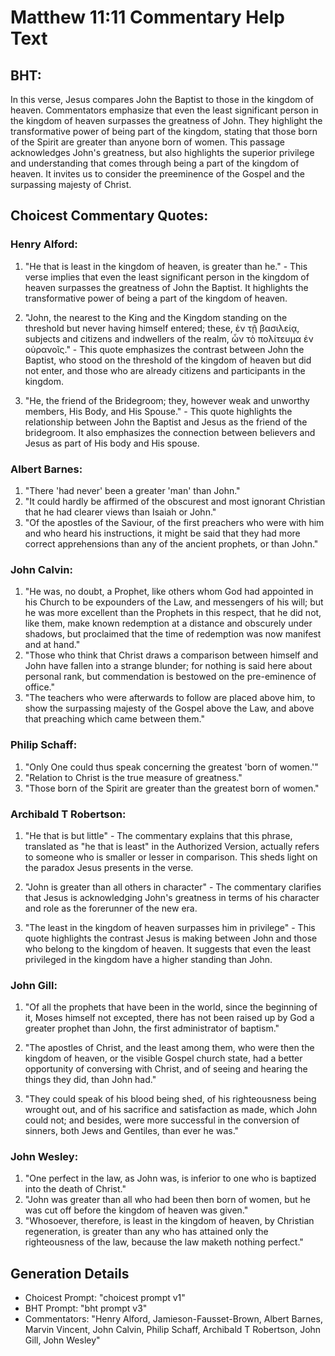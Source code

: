 # Matthew 11:11 Commentary Help Text

## BHT:
In this verse, Jesus compares John the Baptist to those in the kingdom of heaven. Commentators emphasize that even the least significant person in the kingdom of heaven surpasses the greatness of John. They highlight the transformative power of being part of the kingdom, stating that those born of the Spirit are greater than anyone born of women. This passage acknowledges John's greatness, but also highlights the superior privilege and understanding that comes through being a part of the kingdom of heaven. It invites us to consider the preeminence of the Gospel and the surpassing majesty of Christ.

## Choicest Commentary Quotes:
### Henry Alford:
1. "He that is least in the kingdom of heaven, is greater than he." - This verse implies that even the least significant person in the kingdom of heaven surpasses the greatness of John the Baptist. It highlights the transformative power of being a part of the kingdom of heaven.

2. "John, the nearest to the King and the Kingdom standing on the threshold but never having himself entered; these, ἐν τῇ βασιλείᾳ, subjects and citizens and indwellers of the realm, ὧν τὸ πολίτευμα ἐν οὐρανοῖς." - This quote emphasizes the contrast between John the Baptist, who stood on the threshold of the kingdom of heaven but did not enter, and those who are already citizens and participants in the kingdom.

3. "He, the friend of the Bridegroom; they, however weak and unworthy members, His Body, and His Spouse." - This quote highlights the relationship between John the Baptist and Jesus as the friend of the bridegroom. It also emphasizes the connection between believers and Jesus as part of His body and His spouse.

### Albert Barnes:
1. "There 'had never' been a greater 'man' than John." 
2. "It could hardly be affirmed of the obscurest and most ignorant Christian that he had clearer views than Isaiah or John."
3. "Of the apostles of the Saviour, of the first preachers who were with him and who heard his instructions, it might be said that they had more correct apprehensions than any of the ancient prophets, or than John."

### John Calvin:
1. "He was, no doubt, a Prophet, like others whom God had appointed in his Church to be expounders of the Law, and messengers of his will; but he was more excellent than the Prophets in this respect, that he did not, like them, make known redemption at a distance and obscurely under shadows, but proclaimed that the time of redemption was now manifest and at hand."
2. "Those who think that Christ draws a comparison between himself and John have fallen into a strange blunder; for nothing is said here about personal rank, but commendation is bestowed on the pre-eminence of office."
3. "The teachers who were afterwards to follow are placed above him, to show the surpassing majesty of the Gospel above the Law, and above that preaching which came between them."

### Philip Schaff:
1. "Only One could thus speak concerning the greatest 'born of women.'" 
2. "Relation to Christ is the true measure of greatness." 
3. "Those born of the Spirit are greater than the greatest born of women."

### Archibald T Robertson:
1. "He that is but little" - The commentary explains that this phrase, translated as "he that is least" in the Authorized Version, actually refers to someone who is smaller or lesser in comparison. This sheds light on the paradox Jesus presents in the verse.

2. "John is greater than all others in character" - The commentary clarifies that Jesus is acknowledging John's greatness in terms of his character and role as the forerunner of the new era.

3. "The least in the kingdom of heaven surpasses him in privilege" - This quote highlights the contrast Jesus is making between John and those who belong to the kingdom of heaven. It suggests that even the least privileged in the kingdom have a higher standing than John.

### John Gill:
1. "Of all the prophets that have been in the world, since the beginning of it, Moses himself not excepted, there has not been raised up by God a greater prophet than John, the first administrator of baptism." 

2. "The apostles of Christ, and the least among them, who were then the kingdom of heaven, or the visible Gospel church state, had a better opportunity of conversing with Christ, and of seeing and hearing the things they did, than John had."

3. "They could speak of his blood being shed, of his righteousness being wrought out, and of his sacrifice and satisfaction as made, which John could not; and besides, were more successful in the conversion of sinners, both Jews and Gentiles, than ever he was."

### John Wesley:
1. "One perfect in the law, as John was, is inferior to one who is baptized into the death of Christ."
2. "John was greater than all who had been then born of women, but he was cut off before the kingdom of heaven was given."
3. "Whosoever, therefore, is least in the kingdom of heaven, by Christian regeneration, is greater than any who has attained only the righteousness of the law, because the law maketh nothing perfect."


## Generation Details
- Choicest Prompt: "choicest prompt v1"
- BHT Prompt: "bht prompt v3"
- Commentators: "Henry Alford, Jamieson-Fausset-Brown, Albert Barnes, Marvin Vincent, John Calvin, Philip Schaff, Archibald T Robertson, John Gill, John Wesley"
